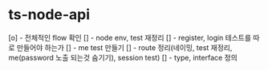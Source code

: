 # ts-node-api

[o] - 전체적인 flow 확인
[] - node env, test 재정리
[] - register, login 테스트를 따로 만들어야 하는가
[] - me test 만들기
[] - route 정리(네이밍, test 재정리, me(password 노출 되는것 숨기기), session test)
[] - type, interface 정의
